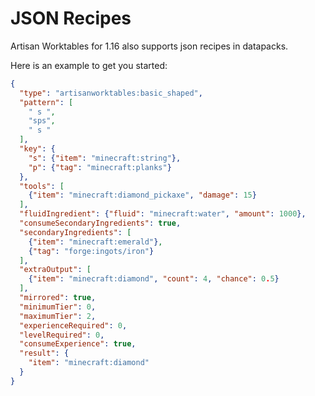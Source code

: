 # JSON Recipes

Artisan Worktables for 1.16 also supports json recipes in datapacks.

Here is an example to get you started:

```json
{
  "type": "artisanworktables:basic_shaped",
  "pattern": [
    " s ",
    "sps",
    " s "
  ],
  "key": {
    "s": {"item": "minecraft:string"},
    "p": {"tag": "minecraft:planks"}
  },
  "tools": [
    {"item": "minecraft:diamond_pickaxe", "damage": 15}
  ],
  "fluidIngredient": {"fluid": "minecraft:water", "amount": 1000},
  "consumeSecondaryIngredients": true,
  "secondaryIngredients": [
    {"item": "minecraft:emerald"},
    {"tag": "forge:ingots/iron"}
  ],
  "extraOutput": [
    {"item": "minecraft:diamond", "count": 4, "chance": 0.5}
  ],
  "mirrored": true,
  "minimumTier": 0,
  "maximumTier": 2,
  "experienceRequired": 0,
  "levelRequired": 0,
  "consumeExperience": true,
  "result": {
    "item": "minecraft:diamond"
  }
}
```